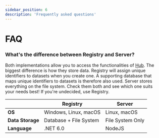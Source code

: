 ```yaml
---
sidebar_position: 6
description: 'Frequently asked questions'
---
```


# FAQ

### What's the difference between Registry and Server?

Both implementations allow you to access the functionalities of [Hub](https://github.com/DroneDB/Hub). The biggest difference is how they store data. Registry will assign unique identifiers to datasets when you create one. A supporting database that maps unique identifiers to datasets is therefore also used. Server stores everything on the file system. Check them both and see which one suits your needs best! If you're undecided, use Registry.

|             | Registry                 | Server                 |
| ----------- | ------------------------ | ---------------------- |
| **OS**   | Windows, Linux, macOS    | Linux, macOS           |
| **Data Storage**| Database + File System   | File System Only       |
| **Language**    | .NET 6.0                 | NodeJS                |

